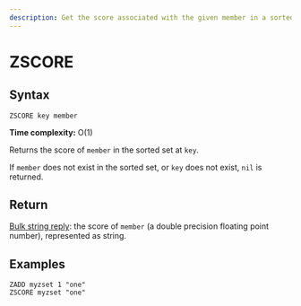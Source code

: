 ```yaml
---
description: Get the score associated with the given member in a sorted set
---
```


# ZSCORE

## Syntax

    ZSCORE key member

**Time complexity:** O(1)

Returns the score of `member` in the sorted set at `key`.

If `member` does not exist in the sorted set, or `key` does not exist, `nil` is
returned.

## Return

[Bulk string reply](https://redis.io/docs/reference/protocol-spec#resp-bulk-strings): the score of `member` (a double precision floating point number),
represented as string.

## Examples

```cli
ZADD myzset 1 "one"
ZSCORE myzset "one"
```
